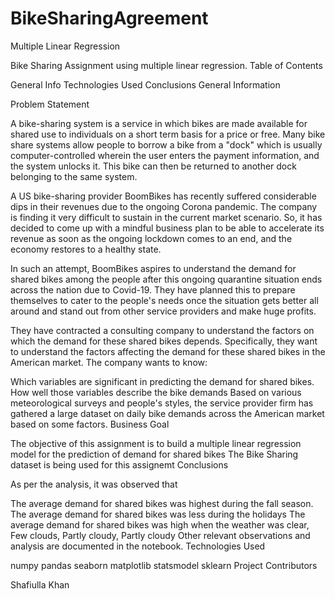 # BikeSharingAgreement
Multiple Linear Regression

Bike Sharing Assignment using multiple linear regression.
Table of Contents

General Info
Technologies Used
Conclusions
General Information

Problem Statement

A bike-sharing system is a service in which bikes are made available for shared use to individuals on a short term basis for a price or free. Many bike share systems allow people to borrow a bike from a "dock" which is usually computer-controlled wherein the user enters the payment information, and the system unlocks it. This bike can then be returned to another dock belonging to the same system.

A US bike-sharing provider BoomBikes has recently suffered considerable dips in their revenues due to the ongoing Corona pandemic. The company is finding it very difficult to sustain in the current market scenario. So, it has decided to come up with a mindful business plan to be able to accelerate its revenue as soon as the ongoing lockdown comes to an end, and the economy restores to a healthy state.

In such an attempt, BoomBikes aspires to understand the demand for shared bikes among the people after this ongoing quarantine situation ends across the nation due to Covid-19. They have planned this to prepare themselves to cater to the people's needs once the situation gets better all around and stand out from other service providers and make huge profits.

They have contracted a consulting company to understand the factors on which the demand for these shared bikes depends. Specifically, they want to understand the factors affecting the demand for these shared bikes in the American market. The company wants to know:

Which variables are significant in predicting the demand for shared bikes.
How well those variables describe the bike demands Based on various meteorological surveys and people's styles, the service provider firm has gathered a large dataset on daily bike demands across the American market based on some factors.
Business Goal

The objective of this assignment is to build a multiple linear regression model for the prediction of demand for shared bikes
The Bike Sharing dataset is being used for this assignemt
Conclusions

As per the analysis, it was observed that

The average demand for shared bikes was highest during the fall season.
The average demand for shared bikes was less during the holidays
The average demand for shared bikes was high when the weather was clear, Few clouds, Partly cloudy, Partly cloudy
Other relevant observations and analysis are documented in the notebook.
Technologies Used

numpy
pandas
seaborn
matplotlib
statsmodel
sklearn
Project Contributors

Shafiulla Khan
